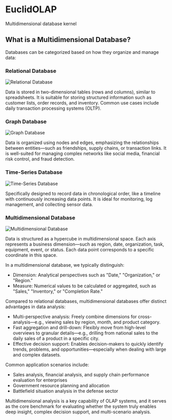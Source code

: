 <!-- [阅读中文版本](README_zh-CN.md) -->

# EuclidOLAP
Multidimensional database kernel

## What is a Multidimensional Database?

Databases can be categorized based on how they organize and manage data:

### Relational Database
![Relational Database](https://euclidolap-presentations.oss-us-west-1.aliyuncs.com/img/relational_database.png "Relational Database")

Data is stored in two-dimensional tables (rows and columns), similar to spreadsheets. It is suitable for storing structured information such as customer lists, order records, and inventory. Common use cases include daily transaction processing systems (OLTP).

### Graph Database
![Graph Database](https://euclidolap-presentations.oss-us-west-1.aliyuncs.com/img/graph_database.png "Graph Database")

Data is organized using nodes and edges, emphasizing the relationships between entities—such as friendships, supply chains, or transaction links. It is well-suited for managing complex networks like social media, financial risk control, and fraud detection.

### Time-Series Database
![Time-Series Database](https://euclidolap-presentations.oss-us-west-1.aliyuncs.com/img/time-series_database.png "Time-Series Database")

Specifically designed to record data in chronological order, like a timeline with continuously increasing data points. It is ideal for monitoring, log management, and collecting sensor data.

### Multidimensional Database
![Multidimensional Database](https://euclidolap-presentations.oss-us-west-1.aliyuncs.com/img/multidimensional_database.png "Multidimensional Database")

Data is structured as a hypercube in multidimensional space. Each axis represents a business dimension—such as region, date, organization, task, equipment, event, or status. Each data point corresponds to a specific coordinate in this space.

In a multidimensional database, we typically distinguish:
- Dimension: Analytical perspectives such as "Date," "Organization," or "Region."
- Measure: Numerical values to be calculated or aggregated, such as "Sales," "Inventory," or "Completion Rate."

Compared to relational databases, multidimensional databases offer distinct advantages in data analysis:
- Multi-perspective analysis: Freely combine dimensions for cross-analysis—e.g., viewing sales by region, month, and product category.
- Fast aggregation and drill-down: Flexibly move from high-level overviews to granular details—e.g., drilling from national sales to the daily sales of a product in a specific city.
- Effective decision support: Enables decision-makers to quickly identify trends, problems, and opportunities—especially when dealing with large and complex datasets.

Common application scenarios include:
- Sales analysis, financial analysis, and supply chain performance evaluation for enterprises
- Government resource planning and allocation
- Battlefield situation analysis in the defense sector

Multidimensional analysis is a key capability of OLAP systems, and it serves as the core benchmark for evaluating whether the system truly enables deep insight, complex decision support, and multi-scenario analysis.